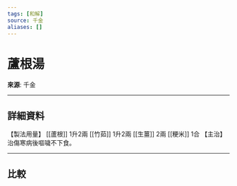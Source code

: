 ```yaml
---
tags: [和解]
source: 千金
aliases: []
---
```


# 蘆根湯

**來源**: 千金  

---

## 詳細資料
【製法用量】 [[蘆根]] 1升2兩 [[竹茹]] 1升2兩 [[生薑]] 2兩 [[粳米]] 1合
【主治】
治傷寒病後嘔噦不下食。

---

## 比較
